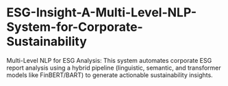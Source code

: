 # ESG-Insight-A-Multi-Level-NLP-System-for-Corporate-Sustainability
Multi-Level NLP for ESG Analysis: This system automates corporate ESG report analysis using a hybrid pipeline (linguistic, semantic, and transformer models like FinBERT/BART) to generate actionable sustainability insights.
